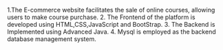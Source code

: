 1.The E-commerce website facilitates the sale of online courses, allowing users to make course purchase. 
2. The Frontend of the platform is developed using HTML,CSS,JavaScript and BootStrap. 
3. The Backend is Implemented using Advanced Java. 
4. Mysql is employed  as the backend database management system.
